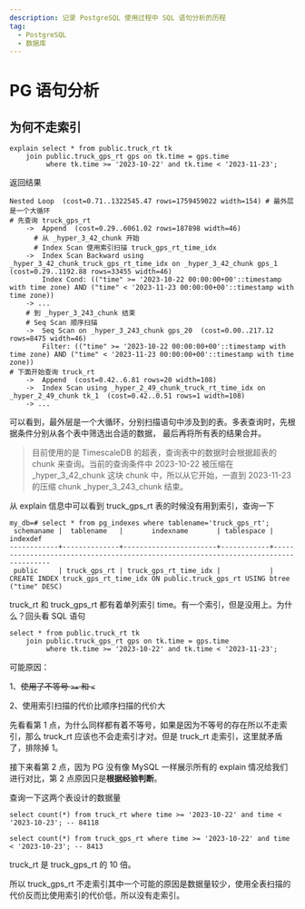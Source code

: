 ```yaml
---
description: 记录 PostgreSQL 使用过程中 SQL 语句分析的历程
tag: 
  - PostgreSQL
  - 数据库
---
```




# PG 语句分析



## 为何不走索引

```postgresql
explain select * from public.truck_rt tk
    join public.truck_gps_rt gps on tk.time = gps.time
         where tk.time >= '2023-10-22' and tk.time < '2023-11-23';
```

返回结果

```shell
Nested Loop  (cost=0.71..1322545.47 rows=1759459022 width=154) # 最外层是一个大循环
# 先查询 truck_gps_rt
	->  Append  (cost=0.29..6061.02 rows=187898 width=46)
	  # 从 _hyper_3_42_chunk 开始
	  # Index Scan 使用索引扫描 truck_gps_rt_time_idx
    ->  Index Scan Backward using _hyper_3_42_chunk_truck_gps_rt_time_idx on _hyper_3_42_chunk gps_1  (cost=0.29..1192.88 rows=33455 width=46)
    	Index Cond: (("time" >= '2023-10-22 00:00:00+00'::timestamp with time zone) AND ("time" < '2023-11-23 00:00:00+00'::timestamp with time zone))
    -> ...
    # 到 _hyper_3_243_chunk 结束
    # Seq Scan 顺序扫描
    ->  Seq Scan on _hyper_3_243_chunk gps_20  (cost=0.00..217.12 rows=8475 width=46)
    	Filter: (("time" >= '2023-10-22 00:00:00+00'::timestamp with time zone) AND ("time" < '2023-11-23 00:00:00+00'::timestamp with time zone))
# 下面开始查询 truck_rt 
	->  Append  (cost=0.42..6.81 rows=20 width=108)
    ->  Index Scan using _hyper_2_49_chunk_truck_rt_time_idx on _hyper_2_49_chunk tk_1  (cost=0.42..0.51 rows=1 width=108)
    -> ...
```

可以看到，最外层是一个大循环，分别扫描语句中涉及到的表。多表查询时，先根据条件分别从各个表中筛选出合适的数据， 最后再将所有表的结果合并。

> 目前使用的是 TimescaleDB 的超表，查询表中的数据时会根据超表的 chunk 来查询。当前的查询条件中 2023-10-22 被压缩在 _hyper_3_42_chunk 这块 chunk 中，所以从它开始，一直到 2023-11-23 的压缩 chunk _hyper_3_243_chunk 结束。

从 explain 信息中可以看到 truck_gps_rt 表的时候没有用到索引，查询一下

```postgresql
my_db=# select * from pg_indexes where tablename='truck_gps_rt';
 schemaname |  tablename   |       indexname       | tablespace |                                      indexdef
------------+--------------+-----------------------+------------+-------------------------------------------------------------------------------------
 public     | truck_gps_rt | truck_gps_rt_time_idx |            | CREATE INDEX truck_gps_rt_time_idx ON public.truck_gps_rt USING btree ("time" DESC)
```

truck_rt 和 truck_gps_rt  都有着单列索引 time。有一个索引，但是没用上。为什么？回头看 SQL 语句

```postgresql
select * from public.truck_rt tk
    join public.truck_gps_rt gps on tk.time = gps.time
         where tk.time >= '2023-10-22' and tk.time < '2023-11-23';
```

可能原因：

1、~~使用了不等号 `>=` 和 `<`~~

2、使用索引扫描的代价比顺序扫描的代价大

先看看第 1 点，为什么同样都有着不等号，如果是因为不等号的存在所以不走索引，那么 truck_rt 应该也不会走索引才对。但是 truck_rt 走索引，这里就矛盾了，排除掉 1。

接下来看第 2 点，因为 PG 没有像 MySQL 一样展示所有的 explain 情况给我们进行对比，第 2 点原因只是**根据经验判断**。

查询一下这两个表设计的数据量

```postgresql
select count(*) from truck_rt where time >= '2023-10-22' and time < '2023-10-23'; -- 84118

select count(*) from truck_gps_rt where time >= '2023-10-22' and time < '2023-10-23'; -- 8413
```

truck_rt 是 truck_gps_rt 的 10 倍。

所以 truck_gps_rt  不走索引其中一个可能的原因是数据量较少，使用全表扫描的代价反而比使用索引的代价低，所以没有走索引。